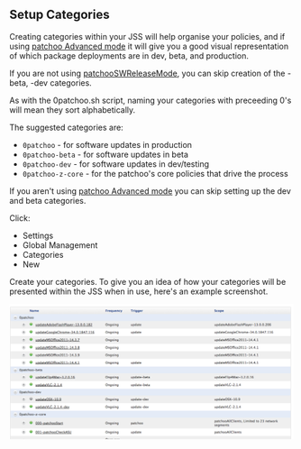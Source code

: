 Setup Categories
----------------

Creating categories within your JSS will help organise your policies, and if using [patchoo Advanced mode](advanced_patchoo_overview.md) it will give you a good visual representation of which package deployments are in dev, beta, and production.

If you are not using [patchooSWReleaseMode](advanced_patchoo_overview.md), you can skip creation of the -beta, -dev categories.

As with the 0patchoo.sh script, naming your categories with preceeding 0's will mean they sort alphabetically.

The suggested categories are:

* `0patchoo` - for software updates in production
* `0patchoo-beta` - for software updates in beta
* `0patchoo-dev` - for software updates in dev/testing
* `0patchoo-z-core` - for the patchoo's core policies that drive the process

If you aren't using [patchoo Advanced mode](advanced_patchoo_overview.md) you can skip setting up the dev and beta categories.

Click:

* Settings
* Global Management
* Categories
* New 

Create your categories. To give you an idea of how your categories will be presented within the JSS when in use, here's an example screenshot.

![Policies](images/policies.png)

